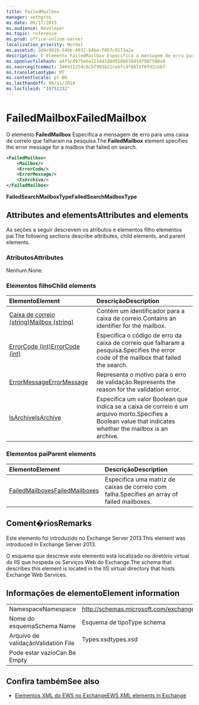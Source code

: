 ```yaml
---
title: FailedMailbox
manager: sethgros
ms.date: 09/17/2015
ms.audience: Developer
ms.topic: reference
ms.prod: office-online-server
localization_priority: Normal
ms.assetid: 3d4c9816-54bb-4932-b4ba-f057c9173a1a
description: O elemento FailedMailbox Especifica a mensagem de erro para uma caixa de correio que falharam na pesquisa.
ms.openlocfilehash: a4f5cd975eba121dd1d8d918b638d34f907588a8
ms.sourcegitcommit: 34041125dc8c5f993b21cebfc4f8b72f0fd2cb6f
ms.translationtype: MT
ms.contentlocale: pt-BR
ms.lasthandoff: 06/11/2018
ms.locfileid: "19752232"
---
```

# <a name="failedmailbox"></a><span data-ttu-id="50ce8-103">FailedMailbox</span><span class="sxs-lookup"><span data-stu-id="50ce8-103">FailedMailbox</span></span>

<span data-ttu-id="50ce8-104">O elemento **FailedMailbox** Especifica a mensagem de erro para uma caixa de correio que falharam na pesquisa.</span><span class="sxs-lookup"><span data-stu-id="50ce8-104">The **FailedMailbox** element specifies the error message for a mailbox that failed on search.</span></span> 
  
```XML
<FailedMailbox>
    <Mailbox/>
    <ErrorCode/>
    <ErrorMessage/>
    <IsArchive/>
</FailedMailbox>
```

 <span data-ttu-id="50ce8-105">**FailedSearchMailboxType**</span><span class="sxs-lookup"><span data-stu-id="50ce8-105">**FailedSearchMailboxType**</span></span>
## <a name="attributes-and-elements"></a><span data-ttu-id="50ce8-106">Attributes and elements</span><span class="sxs-lookup"><span data-stu-id="50ce8-106">Attributes and elements</span></span>

<span data-ttu-id="50ce8-107">As seções a seguir descrevem os atributos e elementos filho elementos pai.</span><span class="sxs-lookup"><span data-stu-id="50ce8-107">The following sections describe attributes, child elements, and parent elements.</span></span>
  
### <a name="attributes"></a><span data-ttu-id="50ce8-108">Atributos</span><span class="sxs-lookup"><span data-stu-id="50ce8-108">Attributes</span></span>

<span data-ttu-id="50ce8-109">Nenhum.</span><span class="sxs-lookup"><span data-stu-id="50ce8-109">None.</span></span>
  
### <a name="child-elements"></a><span data-ttu-id="50ce8-110">Elementos filho</span><span class="sxs-lookup"><span data-stu-id="50ce8-110">Child elements</span></span>

|<span data-ttu-id="50ce8-111">**Elemento**</span><span class="sxs-lookup"><span data-stu-id="50ce8-111">**Element**</span></span>|<span data-ttu-id="50ce8-112">**Descrição**</span><span class="sxs-lookup"><span data-stu-id="50ce8-112">**Description**</span></span>|
|:-----|:-----|
|[<span data-ttu-id="50ce8-113">Caixa de correio (string)</span><span class="sxs-lookup"><span data-stu-id="50ce8-113">Mailbox (string)</span></span>](mailbox-string.md) <br/> |<span data-ttu-id="50ce8-114">Contém um identificador para a caixa de correio.</span><span class="sxs-lookup"><span data-stu-id="50ce8-114">Contains an identifier for the mailbox.</span></span>  <br/> |
|[<span data-ttu-id="50ce8-115">ErrorCode (int)</span><span class="sxs-lookup"><span data-stu-id="50ce8-115">ErrorCode (int)</span></span>](errorcode-int.md) <br/> |<span data-ttu-id="50ce8-116">Especifica o código de erro da caixa de correio que falharam a pesquisa.</span><span class="sxs-lookup"><span data-stu-id="50ce8-116">Specifies the error code of the mailbox that failed the search.</span></span>  <br/> |
|[<span data-ttu-id="50ce8-117">ErrorMessage</span><span class="sxs-lookup"><span data-stu-id="50ce8-117">ErrorMessage</span></span>](errormessage.md) <br/> |<span data-ttu-id="50ce8-118">Representa o motivo para o erro de validação.</span><span class="sxs-lookup"><span data-stu-id="50ce8-118">Represents the reason for the validation error.</span></span>  <br/> |
|[<span data-ttu-id="50ce8-119">IsArchive</span><span class="sxs-lookup"><span data-stu-id="50ce8-119">IsArchive</span></span>](isarchive.md) <br/> |<span data-ttu-id="50ce8-120">Especifica um valor Boolean que indica se a caixa de correio é um arquivo morto.</span><span class="sxs-lookup"><span data-stu-id="50ce8-120">Specifies a Boolean value that indicates whether the mailbox is an archive.</span></span>  <br/> |
   
### <a name="parent-elements"></a><span data-ttu-id="50ce8-121">Elementos pai</span><span class="sxs-lookup"><span data-stu-id="50ce8-121">Parent elements</span></span>

|<span data-ttu-id="50ce8-122">**Elemento**</span><span class="sxs-lookup"><span data-stu-id="50ce8-122">**Element**</span></span>|<span data-ttu-id="50ce8-123">**Descrição**</span><span class="sxs-lookup"><span data-stu-id="50ce8-123">**Description**</span></span>|
|:-----|:-----|
|[<span data-ttu-id="50ce8-124">FailedMailboxes</span><span class="sxs-lookup"><span data-stu-id="50ce8-124">FailedMailboxes</span></span>](failedmailboxes.md) <br/> |<span data-ttu-id="50ce8-125">Especifica uma matriz de caixas de correio com falha.</span><span class="sxs-lookup"><span data-stu-id="50ce8-125">Specifies an array of failed mailboxes.</span></span>  <br/> |
   
## <a name="remarks"></a><span data-ttu-id="50ce8-126">Coment�rios</span><span class="sxs-lookup"><span data-stu-id="50ce8-126">Remarks</span></span>

<span data-ttu-id="50ce8-127">Este elemento foi introduzido no Exchange Server 2013.</span><span class="sxs-lookup"><span data-stu-id="50ce8-127">This element was introduced in Exchange Server 2013.</span></span>
  
<span data-ttu-id="50ce8-128">O esquema que descreve este elemento está localizado no diretório virtual do IIS que hospeda os Serviços Web do Exchange.</span><span class="sxs-lookup"><span data-stu-id="50ce8-128">The schema that describes this element is located in the IIS virtual directory that hosts Exchange Web Services.</span></span>
  
## <a name="element-information"></a><span data-ttu-id="50ce8-129">Informações de elemento</span><span class="sxs-lookup"><span data-stu-id="50ce8-129">Element information</span></span>

|||
|:-----|:-----|
|<span data-ttu-id="50ce8-130">Namespace</span><span class="sxs-lookup"><span data-stu-id="50ce8-130">Namespace</span></span>  <br/> |http://schemas.microsoft.com/exchange/services/2006/types  <br/> |
|<span data-ttu-id="50ce8-131">Nome do esquema</span><span class="sxs-lookup"><span data-stu-id="50ce8-131">Schema Name</span></span>  <br/> |<span data-ttu-id="50ce8-132">Esquema de tipo</span><span class="sxs-lookup"><span data-stu-id="50ce8-132">Type schema</span></span>  <br/> |
|<span data-ttu-id="50ce8-133">Arquivo de validação</span><span class="sxs-lookup"><span data-stu-id="50ce8-133">Validation File</span></span>  <br/> |<span data-ttu-id="50ce8-134">Types.xsd</span><span class="sxs-lookup"><span data-stu-id="50ce8-134">types.xsd</span></span>  <br/> |
|<span data-ttu-id="50ce8-135">Pode estar vazio</span><span class="sxs-lookup"><span data-stu-id="50ce8-135">Can Be Empty</span></span>  <br/> ||
   
## <a name="see-also"></a><span data-ttu-id="50ce8-136">Confira também</span><span class="sxs-lookup"><span data-stu-id="50ce8-136">See also</span></span>



- [<span data-ttu-id="50ce8-137">Elementos XML do EWS no Exchange</span><span class="sxs-lookup"><span data-stu-id="50ce8-137">EWS XML elements in Exchange</span></span>](ews-xml-elements-in-exchange.md)

